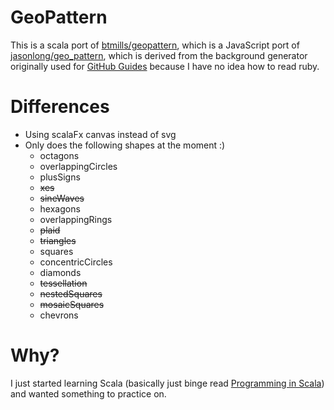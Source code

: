 # GeoPattern
This is a scala port of [btmills/geopattern](https://github.com/btmills/geopattern/), which is a JavaScript port of [jasonlong/geo_pattern](https://github.com/jasonlong/geo_pattern), which is derived from the background generator originally used for [GitHub Guides](http://guides.github.com/) because I have no idea how to read ruby.

# Differences
- Using scalaFx canvas instead of svg
- Only does the following shapes at the moment :)
    - octagons
    - overlappingCircles
    - plusSigns
    - ~~xes~~
    - ~~sineWaves~~
    - hexagons
    - overlappingRings
    - ~~plaid~~
    - ~~triangles~~
    - squares
    - concentricCircles
    - diamonds
    - ~~tessellation~~
    - ~~nestedSquares~~
    - ~~mosaicSquares~~
    - chevrons

# Why?
I just started learning Scala (basically just binge read [Programming in Scala](https://booksites.artima.com/programming_in_scala_3ed)) and wanted something to practice on.
